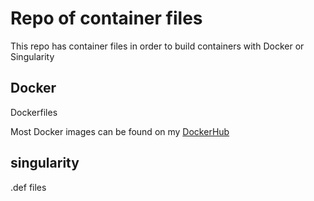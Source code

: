 # Repo of container files

This repo has container files in order to build containers with Docker or Singularity

## Docker

Dockerfiles

Most Docker images can be found on my [DockerHub](https://hub.docker.com/u/charliecpeterson)

## singularity

.def files


